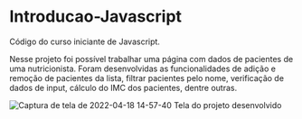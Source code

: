 # Introducao-Javascript

Código do curso iniciante de Javascript.

Nesse projeto foi possível trabalhar uma página com dados de pacientes de uma nutricionista. 
Foram desenvolvidas as funcionalidades de adição e remoção de pacientes da lista, filtrar pacientes pelo nome, verificação de dados de input, cálculo do IMC dos pacientes, dentre outras.


![Captura de tela de 2022-04-18 14-57-40](https://user-images.githubusercontent.com/102388948/163852038-768a20bd-d198-4768-84e2-ac51179e4998.png)
Tela do projeto desenvolvido

